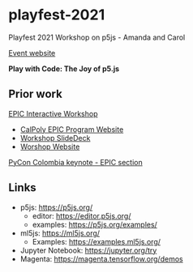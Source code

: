 # playfest-2021

Playfest 2021 Workshop on p5js - Amanda and Carol

[Event website](https://www.playfullearninglab.org/playfest-2021-workshops)

**Play with Code: The Joy of p5.js**

## Prior work

[EPIC Interactive Workshop](https://github.com/willingc/epic-interactive)
- [CalPoly EPIC Program Website](https://epic.calpoly.edu/)
- [Workshop SlideDeck](https://speakerdeck.com/willingc/interactivity-in-computer-science)
- [Worshop Website](https://willingc.github.io/epic-site/)

[PyCon Colombia keynote - EPIC section](https://speakerdeck.com/willingc/python-and-jupyter-looking-to-the-future?slide=29)

## Links

- p5js: https://p5js.org/
    - editor: https://editor.p5js.org/
    - examples: https://p5js.org/examples/
- ml5js: https://ml5js.org/
    - Examples: https://examples.ml5js.org/
- Jupyter Notebook: https://jupyter.org/try
- Magenta: https://magenta.tensorflow.org/demos
